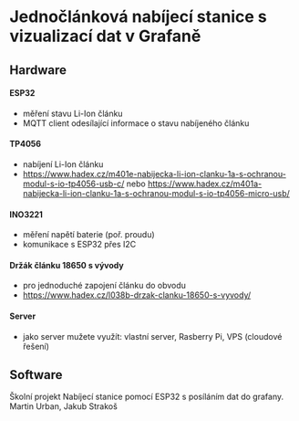 # Jednočlánková nabíjecí stanice s vizualizací dat v Grafaně

## Hardware
#### ESP32
- měření stavu Li-Ion článku
- MQTT client odesílající informace o stavu nabíjeného článku

#### TP4056
- nabíjení Li-Ion článku
- https://www.hadex.cz/m401e-nabijecka-li-ion-clanku-1a-s-ochranou-modul-s-io-tp4056-usb-c/ nebo https://www.hadex.cz/m401a-nabijecka-li-ion-clanku-1a-s-ochranou-modul-s-io-tp4056-micro-usb/

#### INO3221
- měření napětí baterie (poř. proudu)
- komunikace s ESP32 přes I2C

#### Držák článku 18650 s vývody
- pro jednoduché zapojení článku do obvodu
- https://www.hadex.cz/l038b-drzak-clanku-18650-s-vyvody/

#### Server
- jako server mužete využít:  vlastní server, Rasberry Pi, VPS (cloudové řešení)

## Software

Školní projekt
Nabíjecí  stanice pomocí ESP32 s posíláním dat do grafany.
Martin Urban, Jakub Strakoš
